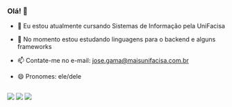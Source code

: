 ### Olá! 👋

- 🔭 Eu estou atualmente cursando Sistemas de Informação pela UniFacisa
- 🌱 No momento estou estudando linguagens para o backend e alguns frameworks
- 📫 Contate-me no e-mail: jose.gama@maisunifacisa.com.br
- 😄 Pronomes: ele/dele

  ##
  
<div>
  <a href="https://instagram.com/adelmogama_" target="_blank"><img src="https://img.shields.io/badge/-Instagram-%23E4405F?style=for-the-badge&logo=instagram&logoColor=white" target="_blank"></a>
  <a href = "mailto:jose.gama@maisunifacisa.com"><img src="https://img.shields.io/badge/-Gmail-%23333?style=for-the-badge&logo=gmail&logoColor=white" target="_blank"></a> 
  <a href="https://www.linkedin.com/in/adelmo-gama-38091a22a" target="_blank"><img src="https://img.shields.io/badge/-LinkedIn-%230077B5?style=for-the-badge&logo=linkedin&logoColor=white" target="_blank"></a>   
</div>
